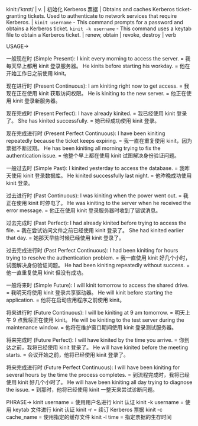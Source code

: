 kinit:/ˈkɪnɪt/ | v. | 初始化 Kerberos 票据 | Obtains and caches Kerberos ticket-granting tickets.  Used to authenticate to network services that require Kerberos. |  `kinit username` -  This command prompts for a password and obtains a Kerberos ticket.  `kinit -k username` - This command uses a keytab file to obtain a Kerberos ticket. |  renew, obtain | revoke, destroy | verb

USAGE->

一般现在时 (Simple Present):
I kinit every morning to access the server. = 我每天早上都用 kinit 登录服务器。
He kinits before starting his workday. = 他在开始工作日之前使用 kinit。

现在进行时 (Present Continuous):
I am kiniting right now to get access. = 我现在正在使用 kinit 获取访问权限。
He is kiniting to the new server. = 他正在使用 kinit 登录新服务器。

现在完成时 (Present Perfect):
I have already kinited. = 我已经使用 kinit 登录了。
She has kinited successfully. = 她已经成功使用 kinit 登录。

现在完成进行时 (Present Perfect Continuous):
I have been kiniting repeatedly because the ticket keeps expiring. = 我一直在重复使用 kinit，因为票据不断过期。
He has been kiniting all morning trying to fix the authentication issue. = 他整个早上都在使用 kinit 试图解决身份验证问题。

一般过去时 (Simple Past):
I kinited yesterday to access the database. = 我昨天使用 kinit 登录数据库。
He kinited successfully last night. = 他昨晚成功使用 kinit 登录。

过去进行时 (Past Continuous):
I was kiniting when the power went out. = 我正在使用 kinit 时停电了。
He was kiniting to the server when he received the error message. = 他正在使用 kinit 登录服务器时收到了错误消息。

过去完成时 (Past Perfect):
I had already kinited before trying to access the file. = 我在尝试访问文件之前已经使用 kinit 登录了。
She had kinited earlier that day. = 她那天早些时候已经使用 kinit 登录了。

过去完成进行时 (Past Perfect Continuous):
I had been kiniting for hours trying to resolve the authentication problem. = 我一直使用 kinit 好几个小时，试图解决身份验证问题。
He had been kiniting repeatedly without success.  = 他一直重复使用 kinit 但没有成功。

一般将来时 (Simple Future):
I will kinit tomorrow to access the shared drive. = 我明天将使用 kinit 登录共享驱动器。
He will kinit before starting the application. = 他将在启动应用程序之前使用 kinit。

将来进行时 (Future Continuous):
I will be kiniting at 9 am tomorrow. = 明天上午 9 点我将正在使用 kinit。
He will be kiniting to the test server during the maintenance window. = 他将在维护窗口期间使用 kinit 登录测试服务器。

将来完成时 (Future Perfect):
I will have kinited by the time you arrive. = 你到达之前，我将已经使用 kinit 登录了。
He will have kinited before the meeting starts. = 会议开始之前，他将已经使用 kinit 登录了。

将来完成进行时 (Future Perfect Continuous):
I will have been kiniting for several hours by the time the process completes. = 到流程完成时，我将已经使用 kinit 好几个小时了。
He will have been kiniting all day trying to diagnose the issue. = 到那时，他将已经使用 kinit 一整天来尝试诊断问题。


PHRASE->
kinit username = 使用用户名进行 kinit 认证
kinit -k username = 使用 keytab 文件进行 kinit 认证
kinit -r = 续订 Kerberos 票据
kinit -c cache_name = 使用指定的缓存文件
kinit -l time = 指定票据的生存时间
